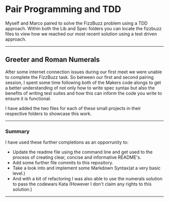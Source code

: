 # Pair Programming and TDD #
Myself and Marco paired to solve the FizzBuzz problem using a TDD approach.
Within both the Lib and Spec folders you can locate the fizzbuzz files to view 
how we reached our most recent solution using a test driven approach.

- - -

## Greeter and Roman Numerals ##
After some internet connection issues during our first meet we were unable to 
complete the FizzBuzz task. So between our first and second pairing session, I 
spent some time following both of the Makers code alongs to get a better 
understanding of not only how to write spec syntax but also the benefits of 
writing test suites and how this can inform the code you write to ensure it is 
functional. 

I have added the two files for each of these small projects in their respective 
folders to showcase this work.

- - -

### Summary ###
I have used these further completions as an opporrunity to:
* Update the readme file using the command line and get used to the process of 
  creating clear, concise and informative README's.
* Add some further file commits to this repository. 
* Take a look into and implement some Markdown Syntax(at a very basic level.)
* And with a bit of refactoring I was also able to use the numerals solution to 
  pass the codewars Kata (However I don't claim any rights to this solution.)

- - - 
